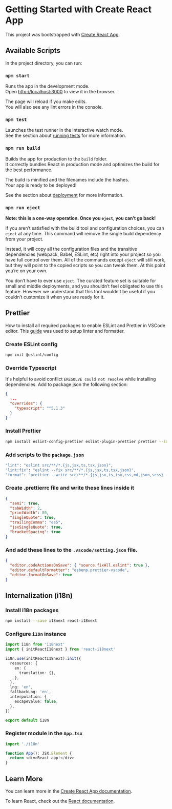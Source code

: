 # Getting Started with Create React App

This project was bootstrapped with [Create React App](https://github.com/facebook/create-react-app).

## Available Scripts

In the project directory, you can run:

### `npm start`

Runs the app in the development mode.\
Open [http://localhost:3000](http://localhost:3000) to view it in the browser.

The page will reload if you make edits.\
You will also see any lint errors in the console.

### `npm test`

Launches the test runner in the interactive watch mode.\
See the section about [running tests](https://facebook.github.io/create-react-app/docs/running-tests) for more information.

### `npm run build`

Builds the app for production to the `build` folder.\
It correctly bundles React in production mode and optimizes the build for the best performance.

The build is minified and the filenames include the hashes.\
Your app is ready to be deployed!

See the section about [deployment](https://facebook.github.io/create-react-app/docs/deployment) for more information.

### `npm run eject`

**Note: this is a one-way operation. Once you `eject`, you can’t go back!**

If you aren’t satisfied with the build tool and configuration choices, you can `eject` at any time. This command will remove the single build dependency from your project.

Instead, it will copy all the configuration files and the transitive dependencies (webpack, Babel, ESLint, etc) right into your project so you have full control over them. All of the commands except `eject` will still work, but they will point to the copied scripts so you can tweak them. At this point you’re on your own.

You don’t have to ever use `eject`. The curated feature set is suitable for small and middle deployments, and you shouldn’t feel obligated to use this feature. However we understand that this tool wouldn’t be useful if you couldn’t customize it when you are ready for it.

## Prettier

How to install all required packages to enable ESLint and Prettier in VSCode editor. This [guide](https://levelup.gitconnected.com/configure-eslint-and-prettier-for-your-react-project-like-a-pro-2022-10287986a1b6) was used to setup linter and formatter.

### Create ESLint config

```bash
npm init @eslint/config
```

### Override Typescript

It's helpful to avoid conflict `ERESOLVE could not resolve` while installing dependencies. Add to package.json the following section:

```json
{
  ...
  "overrides": {
    "typescript": "^5.1.3"
  }
}
```

### Install Prettier

```bash
npm install eslint-config-prettier eslint-plugin-prettier prettier --save-dev
```

### Add scripts to the `package.json`

```bash
"lint": "eslint src/**/*.{js,jsx,ts,tsx,json}",
"lint:fix": "eslint --fix src/**/*.{js,jsx,ts,tsx,json}",
"format": "prettier --write src/**/*.{js,jsx,ts,tsx,css,md,json,scss} --config ./.prettierrc"
```

### Create .prettierrc file and write these lines inside it

```json
{
  "semi": true,
  "tabWidth": 2,
  "printWidth": 80,
  "singleQuote": true,
  "trailingComma": "es5",
  "jsxSingleQuote": true,
  "bracketSpacing": true
}
```

### And add these lines to the `.vscode/setting.json` file.

```json
{
  "editor.codeActionsOnSave": { "source.fixAll.eslint": true },
  "editor.defaultFormatter": "esbenp.prettier-vscode",
  "editor.formatOnSave": true
}
```

## Internalization (i18n)

### Install i18n packages

```bash
npm install --save i18next react-i18next
```

### Configure `i18n` instance

```typescript
import i18n from 'i18next'
import { initReactI18next } from 'react-i18next'

i18n.use(initReactI18next).init({
  resources: {
    en: {
      translation: {},
    },
  },
  lng: 'en',
  fallbackLng: 'en',
  interpolation: {
    escapeValue: false,
  },
})

export default i18n
```

### Register module in the `App.tsx`

```typescript
import './i18n'

function App(): JSX.Element {
  return <div>React app!</div>
}
```

## Learn More

You can learn more in the [Create React App documentation](https://facebook.github.io/create-react-app/docs/getting-started).

To learn React, check out the [React documentation](https://reactjs.org/).
